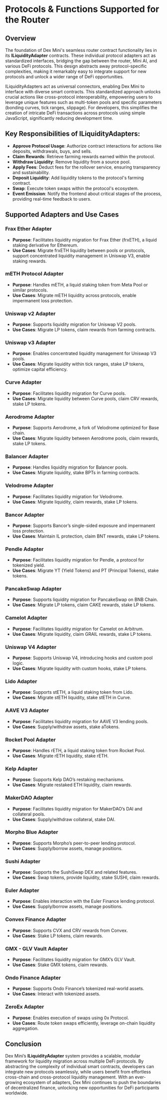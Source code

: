 # Protocols & Functions Supported for the Router

## Overview

The foundation of Dex Mini's seamless router contract functionality lies in its **ILiquidityAdapter** contracts. These individual protocol adapters act as standardized interfaces, bridging the gap between the router, Mini AI, and various DeFi protocols. This design abstracts away protocol-specific complexities, making it remarkably easy to integrate support for new protocols and unlock a wider range of DeFi opportunities.

ILiquidityAdapters act as universal connectors, enabling Dex Mini to interface with diverse smart contracts. This standardized approach unlocks crucial actions like cross-protocol interoperability, empowering users to leverage unique features such as multi-token pools and specific parameters (bonding curves, tick ranges, slippage). For developers, this simplifies the creation of intricate DeFi transactions across protocols using simple JavaScript, significantly reducing development time.

## Key Responsibilities of ILiquidityAdapters:

- **Approve Protocol Usage**: Authorize contract interactions for actions like deposits, withdrawals, buys, and sells.
- **Claim Rewards**: Retrieve farming rewards earned within the protocol.
- **Withdraw Liquidity**: Remove liquidity from a source pool.
- **Apply Fees**: Deduct fees for the rollover service, ensuring transparency and sustainability.
- **Deposit Liquidity**: Add liquidity tokens to the protocol's farming contract.
- **Swap**: Execute token swaps within the protocol's ecosystem.
- **Event Emission**: Notify the frontend about critical stages of the process, providing real-time feedback to users.

## Supported Adapters and Use Cases

### Frax Ether Adapter
- **Purpose**: Facilitates liquidity migration for Frax Ether (frxETH), a liquid staking derivative for Ethereum.
- **Use Cases**: Migrate frxETH liquidity between pools or protocols, support concentrated liquidity management in Uniswap V3, enable staking rewards.

### mETH Protocol Adapter
- **Purpose**: Handles mETH, a liquid staking token from Meta Pool or similar protocols.
- **Use Cases**: Migrate mETH liquidity across protocols, enable impermanent loss protection.

### Uniswap v2 Adapter
- **Purpose**: Supports liquidity migration for Uniswap V2 pools.
- **Use Cases**: Migrate LP tokens, claim rewards from farming contracts.

### Uniswap v3 Adapter
- **Purpose**: Enables concentrated liquidity management for Uniswap V3 pools.
- **Use Cases**: Migrate liquidity within tick ranges, stake LP tokens, optimize capital efficiency.

### Curve Adapter
- **Purpose**: Facilitates liquidity migration for Curve pools.
- **Use Cases**: Migrate liquidity between Curve pools, claim CRV rewards, stake LP tokens.

### Aerodrome Adapter
- **Purpose**: Supports Aerodrome, a fork of Velodrome optimized for Base chain.
- **Use Cases**: Migrate liquidity between Aerodrome pools, claim rewards, stake LP tokens.

### Balancer Adapter
- **Purpose**: Handles liquidity migration for Balancer pools.
- **Use Cases**: Migrate liquidity, stake BPTs in farming contracts.

### Velodrome Adapter
- **Purpose**: Facilitates liquidity migration for Velodrome.
- **Use Cases**: Migrate liquidity, claim rewards, stake LP tokens.

### Bancor Adapter
- **Purpose**: Supports Bancor’s single-sided exposure and impermanent loss protection.
- **Use Cases**: Maintain IL protection, claim BNT rewards, stake LP tokens.

### Pendle Adapter
- **Purpose**: Facilitates liquidity migration for Pendle, a protocol for tokenized yield.
- **Use Cases**: Migrate YT (Yield Tokens) and PT (Principal Tokens), stake tokens.

### PancakeSwap Adapter
- **Purpose**: Supports liquidity migration for PancakeSwap on BNB Chain.
- **Use Cases**: Migrate LP tokens, claim CAKE rewards, stake LP tokens.

### Camelot Adapter
- **Purpose**: Facilitates liquidity migration for Camelot on Arbitrum.
- **Use Cases**: Migrate liquidity, claim GRAIL rewards, stake LP tokens.

### Uniswap V4 Adapter
- **Purpose**: Supports Uniswap V4, introducing hooks and custom pool logic.
- **Use Cases**: Migrate liquidity with custom hooks, stake LP tokens.

### Lido Adapter
- **Purpose**: Supports stETH, a liquid staking token from Lido.
- **Use Cases**: Migrate stETH liquidity, stake stETH in Curve.

### AAVE V3 Adapter
- **Purpose**: Facilitates liquidity migration for AAVE V3 lending pools.
- **Use Cases**: Supply/withdraw assets, stake aTokens.

### Rocket Pool Adapter
- **Purpose**: Handles rETH, a liquid staking token from Rocket Pool.
- **Use Cases**: Migrate rETH liquidity, stake rETH.

### Kelp Adapter
- **Purpose**: Supports Kelp DAO’s restaking mechanisms.
- **Use Cases**: Migrate restaked ETH liquidity, claim rewards.

### MakerDAO Adapter
- **Purpose**: Facilitates liquidity migration for MakerDAO’s DAI and collateral pools.
- **Use Cases**: Supply/withdraw collateral, stake DAI.

### Morpho Blue Adapter
- **Purpose**: Supports Morpho’s peer-to-peer lending protocol.
- **Use Cases**: Supply/borrow assets, manage positions.

### Sushi Adapter
- **Purpose**: Supports the SushiSwap DEX and related features.
- **Use Cases**: Swap tokens, provide liquidity, stake SUSHI, claim rewards.

### Euler Adapter
- **Purpose**: Enables interaction with the Euler Finance lending protocol.
- **Use Cases**: Supply/borrow assets, manage positions.

### Convex Finance Adapter
- **Purpose**: Supports CVX and CRV rewards from Convex.
- **Use Cases**: Stake LP tokens, claim rewards.

### GMX - GLV Vault Adapter
- **Purpose**: Facilitates liquidity migration for GMX’s GLV Vault.
- **Use Cases**: Stake GMX tokens, claim rewards.

### Ondo Finance Adapter
- **Purpose**: Supports Ondo Finance’s tokenized real-world assets.
- **Use Cases**: Interact with tokenized assets.

### ZeroEx Adapter
- **Purpose**: Enables execution of swaps using 0x Protocol.
- **Use Cases**: Route token swaps efficiently, leverage on-chain liquidity aggregation.

## Conclusion

Dex Mini’s **ILiquidityAdapter** system provides a scalable, modular framework for liquidity migration across multiple DeFi protocols. By abstracting the complexity of individual smart contracts, developers can integrate new protocols seamlessly, while users benefit from effortless cross-chain and cross-protocol liquidity management. With an ever-growing ecosystem of adapters, Dex Mini continues to push the boundaries of decentralized finance, unlocking new opportunities for DeFi participants worldwide.

